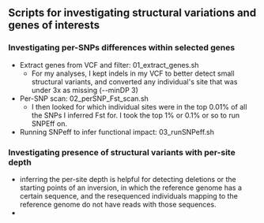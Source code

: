 ## Scripts for investigating structural variations and genes of interests 

### Investigating per-SNPs differences within selected genes 
 - Extract genes from VCF and filter: 01_extract_genes.sh
      - For my analyses, I kept indels in my VCF to better detect small structural variants, and converted any individual's site that was under 3x as missing (--minDP 3)
 - Per-SNP scan: 02_perSNP_Fst_scan.sh
      - I then looked for which individual sites were in the top 0.01% of all the SNPs I inferred Fst for. I took the top 1% or 0.1% or so to run SNPEff on.
 - Running SNPeff to infer functional impact: 03_runSNPeff.sh

### Investigating presence of structural variants with per-site depth 
- inferring the per-site depth is helpful for detecting deletions or the starting points of an inversion, in which the reference genome has a certain sequence, and the resequenced individuals mapping to the reference genome do not have reads with those sequences.
- 
